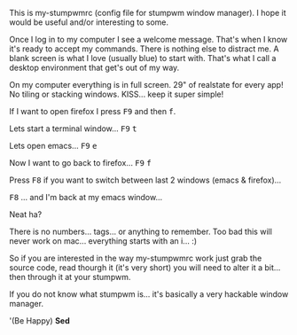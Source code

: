 This is my-stumpwmrc (config file for stumpwm window manager). I hope it would be useful and/or interesting to some.

Once I log in to my computer I see a welcome message. That's when I know it's ready to accept my commands. There is nothing else to distract me. A blank screen is what I love (usually blue) to start with. That's what I call a desktop environment that get's out of my way.

On my computer everything is in full screen. 29" of realstate for every app! No tiling or stacking windows. KISS... keep it super simple!

If I want to open firefox I press <kbd>F9</kbd> and then <kbd>f</kbd>. 

Lets start a terminal window... <kbd>F9</kbd> <kbd>t</kbd>

Lets open emacs... <kbd>F9</kbd> <kbd>e</kbd>

Now I want to go back to firefox... <kbd>F9</kbd> <kbd>f</kbd>

Press <kbd>F8</kbd> if you want to switch between last 2 windows (emacs & firefox)...

<kbd>F8</kbd> ... and I'm back at my emacs window...

Neat ha? 

There is no numbers... tags... or anything to remember. Too bad this will never work on mac... everything starts with an i... :)

So if you are interested in the way my-stumpwmrc work just grab the source code, read thourgh it (it's very short) you will need to alter it a bit... then through it at your stumpwm.

If you do not know what stumpwm is... it's basically a very hackable window manager.


'(Be Happy)
**Sed**
